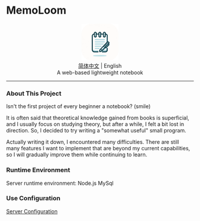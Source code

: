 # MemoLoom

<div align="center">
  <img src="Logo.png" alt="MemoLoom Logo" width="100"/>
  <br>
  <span><a href="README.md">简体中文</a> | English</span>
  <br>
  A web-based lightweight notebook
</div>

---

### About This Project

Isn't the first project of every beginner a notebook? (smile)

It is often said that theoretical knowledge gained from books is superficial, and I usually focus on studying theory, but after a while, I felt a bit lost in direction. So, I decided to try writing a "somewhat useful" small program.

Actually writing it down, I encountered many difficulties. There are still many features I want to implement that are beyond my current capabilities, so I will gradually improve them while continuing to learn.

### Runtime Environment

Server runtime environment: Node.js MySql

### Use Configuration

[Server Configuration](https://github.com/VanVodkaer/MemoLoom/blob/main/document/server.md)
